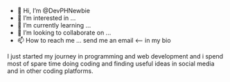 - 👋 Hi, I’m @DevPHNewbie
- 👀 I’m interested in ...
- 🌱 I’m currently learning ...
- 💞️ I’m looking to collaborate on ...
- 📫 How to reach me ... send me an email <-- in my bio

I just started my journey in programming and web development and i spend most of spare time doing coding and finding useful ideas in social media and in other coding platforms. 

<!---
DevPHNewbie/DevPHNewbie is a ✨ special ✨ repository because its `README.md` (this file) appears on your GitHub profile.
You can click the Preview link to take a look at your changes.
--->
